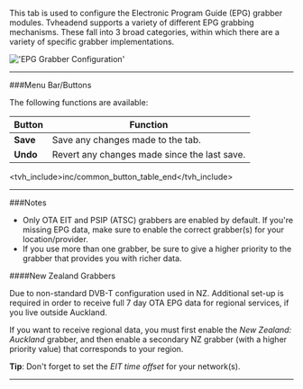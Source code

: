 This tab is used to configure the Electronic Program Guide (EPG) 
grabber modules. Tvheadend supports a variety of different EPG 
grabbing mechanisms. These fall into 3 broad categories, within which 
there are a variety of specific grabber implementations.

!['EPG Grabber Configuration'](static/img/doc/epggrabmodules.png)

---

###Menu Bar/Buttons

The following functions are available:

Button                      | Function
----------------------------|-------------------
**Save**                    | Save any changes made to the tab.
**Undo**                    | Revert any changes made since the last save.

<tvh_include>inc/common_button_table_end</tvh_include>

---

###Notes

* Only OTA EIT and PSIP (ATSC) grabbers are enabled by default. If 
you're missing EPG data, make sure to enable the correct grabber(s) 
for your location/provider.
* If you use more than one grabber, be sure to give a higher priority 
to the grabber that provides you with richer data.

####New Zealand Grabbers

Due to non-standard DVB-T configuration used in NZ. Additional 
set-up is required in order to receive full 7 day OTA EPG data for 
regional services, if you live outside Auckland.

If you want to receive regional data, you must first enable the 
*New Zealand: Auckland* grabber, and then enable a secondary NZ 
grabber (with a higher priority value) that corresponds to your region.

**Tip**: Don't forget to set the *EIT time offset* for your network(s).

---
